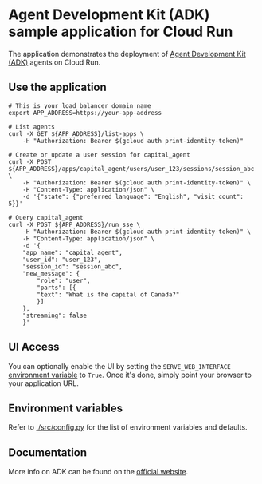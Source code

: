 # Agent Development Kit (ADK) sample application for Cloud Run

The application demonstrates the deployment of [Agent Development Kit (ADK)](https://google.github.io/adk-docs) agents on Cloud Run.

## Use the application

```shell
# This is your load balancer domain name
export APP_ADDRESS=https://your-app-address

# List agents
curl -X GET ${APP_ADDRESS}/list-apps \
    -H "Authorization: Bearer $(gcloud auth print-identity-token)"

# Create or update a user session for capital_agent
curl -X POST ${APP_ADDRESS}/apps/capital_agent/users/user_123/sessions/session_abc \
    -H "Authorization: Bearer $(gcloud auth print-identity-token)" \
    -H "Content-Type: application/json" \
    -d '{"state": {"preferred_language": "English", "visit_count": 5}}'

# Query capital_agent
curl -X POST ${APP_ADDRESS}/run_sse \
    -H "Authorization: Bearer $(gcloud auth print-identity-token)" \
    -H "Content-Type: application/json" \
    -d '{
    "app_name": "capital_agent",
    "user_id": "user_123",
    "session_id": "session_abc",
    "new_message": {
        "role": "user",
        "parts": [{
        "text": "What is the capital of Canada?"
        }]
    },
    "streaming": false
    }'
```

## UI Access

You can optionally enable the UI by setting the `SERVE_WEB_INTERFACE` [environment variable](./src/config.py) to `True`. Once it's done, simply point your browser to your application URL.

## Environment variables

Refer to [./src/config.py](./src/config.py) for the list of environment variables and defaults.

## Documentation

More info on ADK can be found on the [official website](https://google.github.io/adk-docs).
